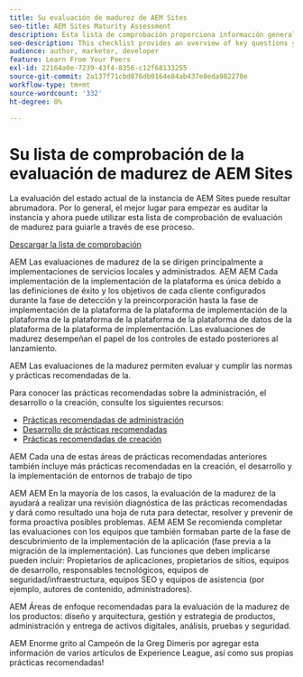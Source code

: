 ```yaml
---
title: Su evaluación de madurez de AEM Sites
seo-title: AEM Sites Maturity Assessment
description: Esta lista de comprobación proporciona información general sobre las preguntas clave que usted y su equipo deben responder al evaluar la madurez de su instancia de AEM Sites
seo-description: This checklist provides an overview of key questions you and your team should be answering when evaluating the maturity of your AEM Sites instance
audience: author, marketer, developer
feature: Learn From Your Peers
exl-id: 22164a0e-7239-43f4-8356-c12f68133255
source-git-commit: 2a137f71cbd876db0164e84ab437e8eda982270e
workflow-type: tm+mt
source-wordcount: '332'
ht-degree: 0%

---
```


# Su lista de comprobación de la evaluación de madurez de AEM Sites

La evaluación del estado actual de la instancia de AEM Sites puede resultar abrumadora. Por lo general, el mejor lugar para empezar es auditar la instancia y ahora puede utilizar esta lista de comprobación de evaluación de madurez para guiarle a través de ese proceso.

[Descargar la lista de comprobación](assets/AEM-Sites-Maturity-Assessment.xlsx)

AEM Las evaluaciones de madurez de la se dirigen principalmente a implementaciones de servicios locales y administrados. AEM AEM Cada implementación de la implementación de la plataforma es única debido a las definiciones de éxito y los objetivos de cada cliente configurados durante la fase de detección y la preincorporación hasta la fase de implementación de la plataforma de la plataforma de implementación de la plataforma de la plataforma de la plataforma de la plataforma de datos de la plataforma de la plataforma de implementación. Las evaluaciones de madurez desempeñan el papel de los controles de estado posteriores al lanzamiento.

AEM Las evaluaciones de la madurez permiten evaluar y cumplir las normas y prácticas recomendadas de la.

Para conocer las prácticas recomendadas sobre la administración, el desarrollo o la creación, consulte los siguientes recursos:

* [Prácticas recomendadas de administración](https://experienceleague.adobe.com/docs/experience-manager-65/administering/bestpractices/administer-best-practices.html?lang=en)
* [Desarrollo de prácticas recomendadas](https://experienceleague.adobe.com/docs/experience-manager-65/developing/bestpractices/best-practices.html?lang=en)
* [Prácticas recomendadas de creación](https://experienceleague.adobe.com/docs/experience-manager-65/authoring/authoring/best-practices.html?lang=en)

AEM Cada una de estas áreas de prácticas recomendadas anteriores también incluye más prácticas recomendadas en la creación, el desarrollo y la implementación de entornos de trabajo de tipo

AEM AEM En la mayoría de los casos, la evaluación de la madurez de la ayudará a realizar una revisión diagnóstica de las prácticas recomendadas y dará como resultado una hoja de ruta para detectar, resolver y prevenir de forma proactiva posibles problemas. AEM AEM Se recomienda completar las evaluaciones con los equipos que también formaban parte de la fase de descubrimiento de la implementación de la aplicación (fase previa a la migración de la implementación). Las funciones que deben implicarse pueden incluir: Propietarios de aplicaciones, propietarios de sitios, equipos de desarrollo, responsables tecnológicos, equipos de seguridad/infraestructura, equipos SEO y equipos de asistencia (por ejemplo, autores de contenido, administradores).

AEM Áreas de enfoque recomendadas para la evaluación de la madurez de los productos: diseño y arquitectura, gestión y estrategia de productos, administración y entrega de activos digitales, análisis, pruebas y seguridad.

AEM Enorme grito al Campeón de la Greg Dimeris por agregar esta información de varios artículos de Experience League, así como sus propias prácticas recomendadas!
